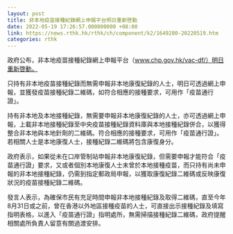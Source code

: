 ```yaml
---
layout: post
title: 非本地疫苗接種紀錄網上申報平台明日重新啓動
date: 2022-05-19 17:26:57.000000000 +08:00
link: https://news.rthk.hk/rthk/ch/component/k2/1649280-20220519.htm
categories: rthk
---
```


政府公布，非本地疫苗接種紀錄網上申報平台（www.chp.gov.hk/vac-df/）明日重新啓動。
 
只持有非本地疫苗接種紀錄而無需申報非本地康復紀錄的人士，明日可透過網上申報，並獲發疫苗接種紀錄二維碼，如符合相應的接種要求，可用作「疫苗通行證」。

持有非本地及本地接種紀錄，無需要申報非本地康復紀錄的人士，亦可透過網上申報，上載非本地接種紀錄至中央疫苗接種紀錄資料庫與本地接種紀錄併合，以獲得整合非本地與本地針劑的二維碼。符合相應的接種要求，可用作「疫苗通行證」。若相關人士是本地康復人士，接種紀錄二維碼將包含康復身分。

政府表示，如果從未在口岸管制站申報非本地康復紀錄，但需要申報才能符合「疫苗通行證」要求，又或者個別本地康復人士未曾於本地接種疫苗，而只持有尚未申報的非本地接種紀錄，仍需到指定郵政局申報，以獲取康復紀錄二維碼或反映康復狀況的疫苗接種紀錄二維碼。
 
發言人表示，為確保市民有充足時間申報非本地接種紀錄及取得二維碼，直至今年8月31日或之前，曾在香港以外地區接種疫苗的人士，可直接出示接種紀錄及填寫指明表格，以進入「疫苗通行證」指明處所，無需掃描接種紀錄二維碼，政府提醒相關處所負責人留意有關過渡安排。
